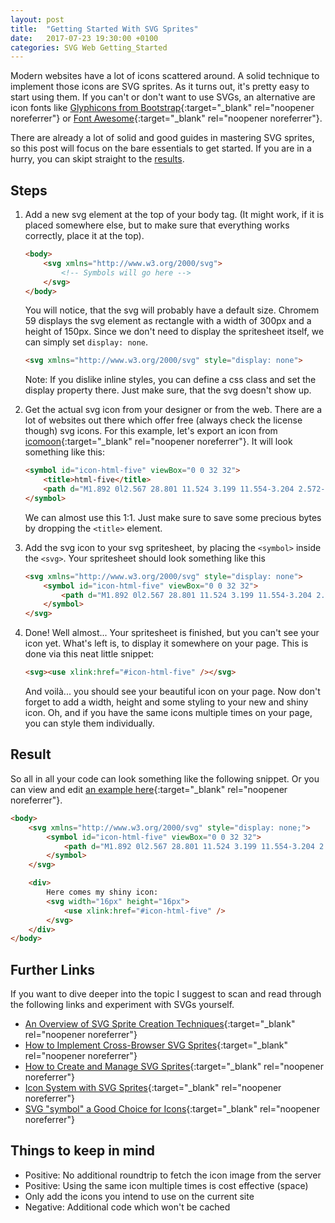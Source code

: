 ```yaml
---
layout: post
title:  "Getting Started With SVG Sprites"
date:   2017-07-23 19:30:00 +0100
categories: SVG Web Getting_Started
---
```


Modern websites have a lot of icons scattered around. A solid technique to implement those icons are SVG sprites. As it turns out, it's pretty easy to start using them. If you can't or don't want to use SVGs, an alternative are icon fonts like [Glyphicons from Bootstrap](https://getbootstrap.com/components/#glyphicons){:target="_blank" rel="noopener noreferrer"} or [Font Awesome](http://fontawesome.io/){:target="_blank" rel="noopener noreferrer"}.

There are already a lot of solid and good guides in mastering SVG sprites, so this post will focus on the bare essentials to get started. If you are in a hurry, you can skipt straight to the [results](#result).

## Steps

1. Add a new svg element at the top of your body tag. (It might work, if it is placed somewhere else, but to make sure that everything works correctly, place it at the top).

    ```html
    <body>
        <svg xmlns="http://www.w3.org/2000/svg">
            <!-- Symbols will go here -->
        </svg>
    </body>
    ```

    You will notice, that the svg will probably have a default size. Chromem 59 displays the svg element as rectangle with a width of 300px and a height of 150px. Since we don't need to display the spritesheet itself, we can simply set `display: none`.

    ```html
    <svg xmlns="http://www.w3.org/2000/svg" style="display: none">
    ```

    Note: If you dislike inline styles, you can define a css class and set the display property there. Just make sure, that the svg doesn't show up.

2. Get the actual svg icon from your designer or from the web. There are a lot of websites out there which offer free (always check the license though) svg icons. For this example, let's export an icon from [icomoon](https://icomoon.io/app/){:target="_blank" rel="noopener noreferrer"}. It will look something like this:

    ```html
    <symbol id="icon-html-five" viewBox="0 0 32 32">
        <title>html-five</title>
        <path d="M1.892 0l2.567 28.801 11.524 3.199 11.554-3.204 2.572-28.796h-28.216zM25.336 26.963l-9.288 2.574v0.015l-0.024-0.007-0.024 0.007v-0.015l-9.288-2.574-2.195-24.609h23.015l-2.195 24.609zM20.336 16.569l-0.408 4.58-3.944 1.065-3.933-1.060-0.252-2.82h-3.547l0.495 5.547 7.252 2.006 7.229-2.006 0.97-10.844h-12.874l-0.322-3.617h13.517l0.316-3.532h-17.694l0.953 10.681z"></path>
    </symbol>
    ```

    We can almost use this 1:1. Just make sure to save some precious bytes by dropping the `<title>` element.

3. Add the svg icon to your svg spritesheet, by placing the `<symbol>` inside the `<svg>`. Your spritesheet should look something like this

    ```html
    <svg xmlns="http://www.w3.org/2000/svg" style="display: none">
        <symbol id="icon-html-five" viewBox="0 0 32 32">
            <path d="M1.892 0l2.567 28.801 11.524 3.199 11.554-3.204 2.572-28.796h-28.216zM25.336 26.963l-9.288 2.574v0.015l-0.024-0.007-0.024 0.007v-0.015l-9.288-2.574-2.195-24.609h23.015l-2.195 24.609zM20.336 16.569l-0.408 4.58-3.944 1.065-3.933-1.060-0.252-2.82h-3.547l0.495 5.547 7.252 2.006 7.229-2.006 0.97-10.844h-12.874l-0.322-3.617h13.517l0.316-3.532h-17.694l0.953 10.681z"></path>
        </symbol>
    </svg>
    ```

4. Done! Well almost... Your spritesheet is finished, but you can't see your icon yet. What's left is, to display it somewhere on your page. This is done via this neat little snippet:

    ```html
    <svg><use xlink:href="#icon-html-five" /></svg>
    ```

    And voilà... you should see your beautiful icon on your page. Now don't forget to add a width, height and some styling to your new and shiny icon. Oh, and if you have the same icons multiple times on your page, you can style them individually. 

## Result

So all in all your code can look something like the following snippet. Or you can view and edit [an example here](https://codepen.io/zlypher/pen/wqzMKE){:target="_blank" rel="noopener noreferrer"}.

```html
<body>
    <svg xmlns="http://www.w3.org/2000/svg" style="display: none;">
        <symbol id="icon-html-five" viewBox="0 0 32 32">
            <path d="M1.892 0l2.567 28.801 11.524 3.199 11.554-3.204 2.572-28.796h-28.216zM25.336 26.963l-9.288 2.574v0.015l-0.024-0.007-0.024 0.007v-0.015l-9.288-2.574-2.195-24.609h23.015l-2.195 24.609zM20.336 16.569l-0.408 4.58-3.944 1.065-3.933-1.060-0.252-2.82h-3.547l0.495 5.547 7.252 2.006 7.229-2.006 0.97-10.844h-12.874l-0.322-3.617h13.517l0.316-3.532h-17.694l0.953 10.681z"></path>
        </symbol>
    </svg>

    <div>
        Here comes my shiny icon:
        <svg width="16px" height="16px">
            <use xlink:href="#icon-html-five" />
        </svg>
    </div>
</body>
```

## Further Links

If you want to dive deeper into the topic I suggest to scan and read through the following links and experiment with SVGs yourself.

* [An Overview of SVG Sprite Creation Techniques](https://24ways.org/2014/an-overview-of-svg-sprite-creation-techniques/){:target="_blank" rel="noopener noreferrer"}
* [How to Implement Cross-Browser SVG Sprites](https://webdesign.tutsplus.com/tutorials/how-to-implement-cross-browser-svg-sprites--cms-22427){:target="_blank" rel="noopener noreferrer"}
* [How to Create and Manage SVG Sprites](https://www.webdesignerdepot.com/2017/05/how-to-create-and-manage-svg-sprites/){:target="_blank" rel="noopener noreferrer"}
* [Icon System with SVG Sprites](https://css-tricks.com/svg-sprites-use-better-icon-fonts/){:target="_blank" rel="noopener noreferrer"}
* [SVG "symbol" a Good Choice for Icons](https://css-tricks.com/svg-symbol-good-choice-icons/){:target="_blank" rel="noopener noreferrer"}

## Things to keep in mind

* Positive: No additional roundtrip to fetch the icon image from the server
* Positive: Using the same icon multiple times is cost effective (space)
* Only add the icons you intend to use on the current site
* Negative: Additional code which won't be cached
